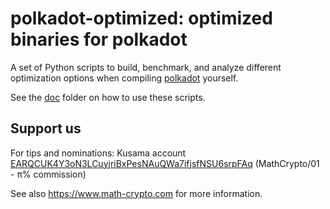 # polkadot-optimized: optimized binaries for polkadot
A set of Python scripts to build, benchmark, and analyze different optimization options when compiling [polkadot](https://github.com/paritytech/polkadot) yourself.

See the [doc](https://github.com/MathCryptoDoc/polkadot-optimized/tree/main/doc) folder on how to use these scripts.

## Support us

For tips and nominations: Kusama account [EARQCUK4Y3oN3LCuyjriBxPesNAuQWa7ifjsfNSU6srpFAq](https://polkachu.com/kusama/validators/EARQCUK4Y3oN3LCuyjriBxPesNAuQWa7ifjsfNSU6srpFAq) (MathCrypto/01 - π% commission)

See also https://www.math-crypto.com for more information.
